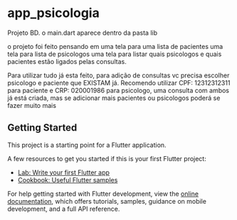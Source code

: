 # app_psicologia

Projeto BD.
o main.dart aparece dentro da pasta lib

o projeto foi feito pensando em uma tela para uma lista de pacientes
uma tela para lista de psicologos
uma tela para listar quais psicologos e quais pacientes estão ligados pelas consultas.

Para utilizar tudo já esta feito, para adição de consultas vc precisa escolher psicologo e paciente que EXISTAM já.
Recomendo utilizar CPF: 12312312311 para paciente e CRP: 020001986 para psicologo, uma consulta com ambos já está criada, 
mas se adicionar mais pacientes ou psicologos poderá se fazer muito mais

## Getting Started

This project is a starting point for a Flutter application.

A few resources to get you started if this is your first Flutter project:

- [Lab: Write your first Flutter app](https://docs.flutter.dev/get-started/codelab)
- [Cookbook: Useful Flutter samples](https://docs.flutter.dev/cookbook)

For help getting started with Flutter development, view the
[online documentation](https://docs.flutter.dev/), which offers tutorials,
samples, guidance on mobile development, and a full API reference.

